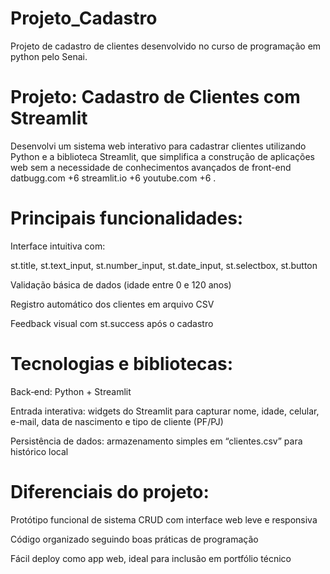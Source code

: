 # Projeto_Cadastro
Projeto de cadastro de clientes desenvolvido no curso de programação em python pelo Senai.
# Projeto: Cadastro de Clientes com Streamlit
Desenvolvi um sistema web interativo para cadastrar clientes utilizando Python e a biblioteca Streamlit, que simplifica a construção de aplicações web sem a necessidade de conhecimentos avançados de front-end 
datbugg.com
+6
streamlit.io
+6
youtube.com
+6
.

# Principais funcionalidades:
Interface intuitiva com:

st.title, st.text_input, st.number_input, st.date_input, st.selectbox, st.button

Validação básica de dados (idade entre 0 e 120 anos)

Registro automático dos clientes em arquivo CSV

Feedback visual com st.success após o cadastro

# Tecnologias e bibliotecas:
Back‑end: Python + Streamlit

Entrada interativa: widgets do Streamlit para capturar nome, idade, celular, e-mail, data de nascimento e tipo de cliente (PF/PJ)

Persistência de dados: armazenamento simples em “clientes.csv” para histórico local

# Diferenciais do projeto:
Protótipo funcional de sistema CRUD com interface web leve e responsiva

Código organizado seguindo boas práticas de programação

Fácil deploy como app web, ideal para inclusão em portfólio técnico
